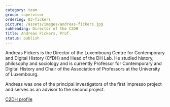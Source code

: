 ```yaml
---
category: team
group: supervisor
ordering: 03-fickers
picture: /assets/images/andreas-fickers.jpg
subheading: Director of the C2DH
title: Andreas Fickers, Prof.
status: publish
---
```


Andreas Fickers is the Director of the Luxembourg Centre for Contemporary and Digital History (C²DH) and Head of the DH Lab. He studied history, philosophy and sociology and is currently Professor for Contemporary and Digital History and Chair of the Association of Professors at the University of Luxembourg.

Andreas was one of the principal investigators of the first impresso project and serves as an advisor to the second project.

[C2DH profile](https://www.c2dh.uni.lu/people/andreas-fickers)
